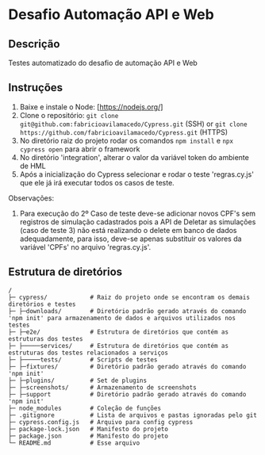 # Desafio Automação API e Web
## Descrição
Testes automatizado do desafio de automação API e Web
## Instruções
1. Baixe e instale o Node: [https://nodejs.org/]
2. Clone o repositório: `git clone git@github.com:fabricioavilamacedo/Cypress.git` (SSH) or `git clone https://github.com/fabricioavilamacedo/Cypress.git` (HTTPS)
3. No diretório raiz do projeto rodar os comandos `npm install` e `npx cypress open` para abrir o framework
4. No diretório 'integration', alterar o valor da variável token do ambiente de HML
5. Após a inicialização do Cypress selecionar e rodar o teste 'regras.cy.js' que ele já irá executar todos os casos de teste.

Observações:
1. Para execução do 2º Caso de teste deve-se adicionar novos CPF's sem registros de simulação cadastrados pois a API de Deletar as simulações (caso de teste 3) não está realizando o delete em banco de dados adequadamente, para isso, deve-se apenas substituir os valores da variável 'CPFs' no arquivo 'regras.cy.js'.

## Estrutura de diretórios
```
/
├─ cypress/            # Raiz do projeto onde se encontram os demais diretórios e testes
├─ ├─downloads/        # Diretório padrão gerado através do comando 'npm init' para armazenamento de dados e arquivos utilizados nos testes
├─ ├─e2e/              # Estrutura de diretórios que contém as estruturas dos testes
├─ ├─────services/     # Estrutura de diretórios que contém as estruturas dos testes relacionados a serviços
├─ ├─────tests/        # Scripts de testes
├─ ├─fixtures/         # Diretório padrão gerado através do comando 'npm init'
├─ ├─plugins/          # Set de plugins
├─ ├─screenshots/      # Armazenamento de screenshots
├─ ├─support           # Diretório padrão gerado através do comando 'npm init'
├─ node_modules        # Coleção de funções
├─ .gitignore          # Lista de arquivos e pastas ignoradas pelo git
├─ cypress.config.js   # Arquivo para config cypress
├─ package-lock.json   # Manifesto do projeto
├─ package.json        # Manifesto do projeto
└─ README.md           # Esse arquivo
```
